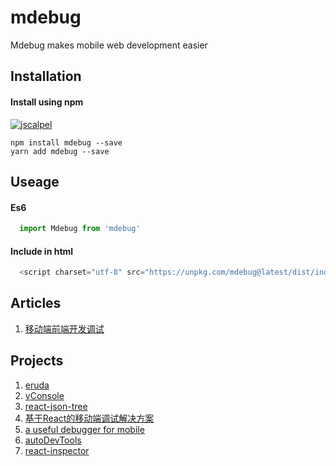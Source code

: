 # mdebug
Mdebug makes mobile web development easier

## Installation

#### Install using npm 
[![jscalpel](https://nodei.co/npm/mdebug.png)](https://npmjs.org/package/mdebug)
``` 
npm install mdebug --save
yarn add mdebug --save
```
## Useage

#### Es6
```javascript
  import Mdebug from 'mdebug'
```
#### Include in html
```javascript
  <script charset="utf-8" src="https://unpkg.com/mdebug@latest/dist/index.js"></script>
```

## Articles
1. [移动端前端开发调试](https://www.cnblogs.com/yzg1/p/5160594.html?utm_source=tuicool&utm_medium=referral)

## Projects
1. [eruda](https://github.com/liriliri/eruda)
2. [vConsole](https://github.com/Tencent/vConsole)
3. [react-json-tree](https://github.com/alexkuz/react-json-tree)
4. [基于React的移动端调试解决方案](https://github.com/abell123456/mdebug)
5. [a useful debugger for mobile](https://github.com/ghking1/mdebug)
6. [autoDevTools](https://github.com/chokcoco/autoDevTools)
7. [react-inspector](https://github.com/xyc/react-inspector)

